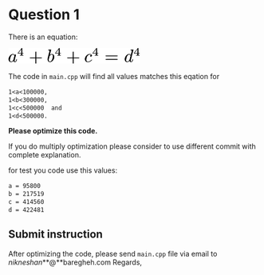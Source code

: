 # Question 1
There is an equation:

![](.Readme_images/a4.png)

The code in `main.cpp` will find all values matches this eqation for 

    1<a<100000,
    1<b<300000,
    1<c<500000  and
    1<d<500000.

**Please optimize this code.**

If you do multiply optimization please consider to use different commit with complete explanation.

for test you code use this values:

    a = 95800 
	b = 217519 
	c = 414560 
	d = 422481

## Submit instruction
After optimizing the code, please send `main.cpp` file via email to *nikneshan***@**baregheh.com
Regards,
